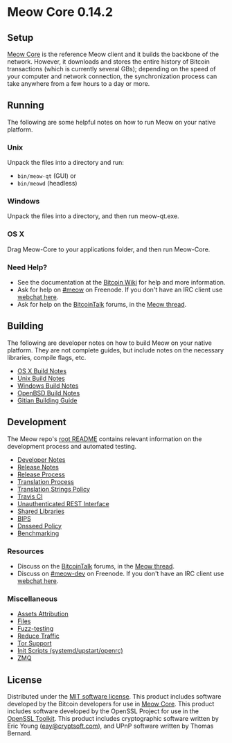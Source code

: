 Meow Core 0.14.2
=====================

Setup
---------------------
[Meow Core](http://meow.ventures/) is the reference Meow client and it builds the backbone of the network. However, it downloads and stores the entire history of Bitcoin transactions (which is currently several GBs); depending on the speed of your computer and network connection, the synchronization process can take anywhere from a few hours to a day or more.

Running
---------------------
The following are some helpful notes on how to run Meow on your native platform.

### Unix

Unpack the files into a directory and run:

- `bin/meow-qt` (GUI) or
- `bin/meowd` (headless)

### Windows

Unpack the files into a directory, and then run meow-qt.exe.

### OS X

Drag Meow-Core to your applications folder, and then run Meow-Core.

### Need Help?

* See the documentation at the [Bitcoin Wiki](https://en.bitcoin.it/wiki/Main_Page)
for help and more information.
* Ask for help on [#meow](http://webchat.freenode.net?channels=meow) on Freenode. If you don't have an IRC client use [webchat here](http://webchat.freenode.net?channels=meow).
* Ask for help on the [BitcoinTalk](https://bitcointalk.org/) forums, in the [Meow thread](https://bitcointalk.org/index.php?topic=361813.0).

Building
---------------------
The following are developer notes on how to build Meow on your native platform. They are not complete guides, but include notes on the necessary libraries, compile flags, etc.

- [OS X Build Notes](build-osx.md)
- [Unix Build Notes](build-unix.md)
- [Windows Build Notes](build-windows.md)
- [OpenBSD Build Notes](build-openbsd.md)
- [Gitian Building Guide](gitian-building.md)

Development
---------------------
The Meow repo's [root README](/README.md) contains relevant information on the development process and automated testing.

- [Developer Notes](developer-notes.md)
- [Release Notes](release-notes.md)
- [Release Process](release-process.md)
- [Translation Process](translation_process.md)
- [Translation Strings Policy](translation_strings_policy.md)
- [Travis CI](travis-ci.md)
- [Unauthenticated REST Interface](REST-interface.md)
- [Shared Libraries](shared-libraries.md)
- [BIPS](bips.md)
- [Dnsseed Policy](dnsseed-policy.md)
- [Benchmarking](benchmarking.md)

### Resources
* Discuss on the [BitcoinTalk](https://bitcointalk.org/) forums, in the [Meow thread](https://bitcointalk.org/index.php?topic=361813.0).
* Discuss on [#meow-dev](http://webchat.freenode.net/?channels=meow-dev) on Freenode. If you don't have an IRC client use [webchat here](http://webchat.freenode.net/?channels=meow-dev).

### Miscellaneous
- [Assets Attribution](assets-attribution.md)
- [Files](files.md)
- [Fuzz-testing](fuzzing.md)
- [Reduce Traffic](reduce-traffic.md)
- [Tor Support](tor.md)
- [Init Scripts (systemd/upstart/openrc)](init.md)
- [ZMQ](zmq.md)

License
---------------------
Distributed under the [MIT software license](/COPYING).
This product includes software developed by the Bitcoin developers for use in [Meow Core](https://www.bitcoin.org/). 
This product includes software developed by the OpenSSL Project for use in the [OpenSSL Toolkit](https://www.openssl.org/). This product includes
cryptographic software written by Eric Young ([eay@cryptsoft.com](mailto:eay@cryptsoft.com)), and UPnP software written by Thomas Bernard.
